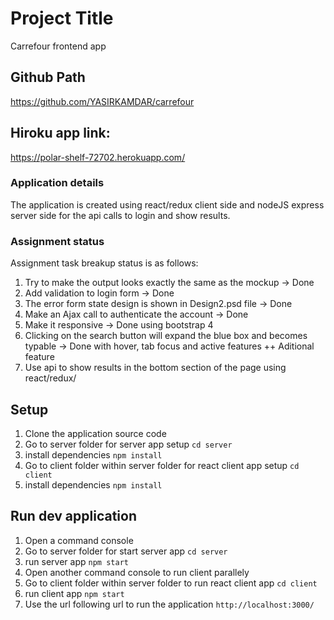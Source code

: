 # Project Title

Carrefour frontend app

## Github Path
https://github.com/YASIRKAMDAR/carrefour 

## Hiroku app link: 
https://polar-shelf-72702.herokuapp.com/

### Application details
The application is created using react/redux client side and nodeJS express server side for the api calls to login and show results.

### Assignment status
Assignment task breakup status is as follows:
1) Try to make the output looks exactly the same as the mockup -> Done
2) Add validation to login form -> Done
3) The error form state design is shown in Design2.psd file -> Done
4) Make an Ajax call to authenticate the	account -> Done
5) Make it responsive -> Done using bootstrap 4
6) Clicking on the search button will expand the blue box and becomes typable -> Done with hover, tab focus and active features
++ Aditional feature
7) Use api to show results in the bottom section of the page using react/redux/

## Setup 
1) Clone the application source code
2) Go to server folder for server app setup
` cd server `
3) install dependencies
` npm install `
4) Go to client folder within server folder for react client app setup
` cd client `
5) install dependencies
` npm install `

## Run dev application
1) Open a command console
2) Go to server folder for start server app
` cd server `
3) run server app
` npm start `
4) Open another command console to run client parallely
4) Go to client folder within server folder to run react client app 
` cd client `
5) run client app
` npm start `
6) Use the url following url to run the application
` http://localhost:3000/ `



